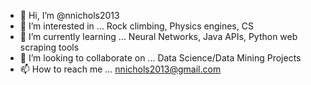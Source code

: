 - 👋 Hi, I’m @nnichols2013
- 👀 I’m interested in ... Rock climbing, Physics engines, CS
- 🌱 I’m currently learning ... Neural Networks, Java APIs, Python web scraping tools
- 💞️ I’m looking to collaborate on ... Data Science/Data Mining Projects
- 📫 How to reach me ... nnichols2013@gmail.com

<!---
nnichols2013/nnichols2013 is a ✨ special ✨ repository because its `README.md` (this file) appears on your GitHub profile.
You can click the Preview link to take a look at your changes.
--->
